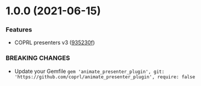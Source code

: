 # 1.0.0 (2021-06-15)


### Features

* COPRL presenters v3 ([935230f](https://github.com/coprl/animate_presenter_plugin/commit/935230f77c8faefde4a5f21ecd0daaae9f7540a8))


### BREAKING CHANGES

* Update your Gemfile `gem 'animate_presenter_plugin', git: 'https://github.com/coprl/animate_presenter_plugin', require: false`
